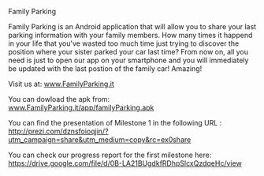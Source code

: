 Family Parking

Family Parking is an Android application that will allow you to share your last parking information with your family members.
How many times it happend in your life that you've wasted too much time just trying to discover the position where your sister parked your car last time? 
From now on, all you need is just to open our app on your smartphone and you will immediately be updated with the last postion of the family car! Amazing!

Visit us at:
www.FamilyParking.it

You can dowload the apk from:
www.FamilyParking.it/app/familyParking.apk

You can find the presentation of Milestone 1 in the following URL : 
http://prezi.com/dznsfoioqjin/?utm_campaign=share&utm_medium=copy&rc=ex0share

You can check  our progress report for the first milestone here:
https://drive.google.com/file/d/0B-LA21BUgdkfRDhpSlcxQzdqeHc/view
